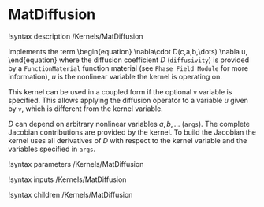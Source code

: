 # MatDiffusion

!syntax description /Kernels/MatDiffusion

Implements the term
\begin{equation}
\nabla\cdot D(c,a,b,\dots) \nabla u,
\end{equation}
where the diffusion coefficient $D$ (`diffusivity`) is provided by a `FunctionMaterial` function material (see `Phase Field Module` for more information), $u$ is the nonlinear variable the kernel is operating on.  

This kernel can be used in a coupled form if the optional `v` variable is
specified. This allows applying the diffusion operator to a variable $u$ given
by `v`, which is different from the kernel variable.

$D$ can depend on arbitrary nonlinear variables $a,b,\dots$ (`args`). The
complete Jacobian contributions are provided by the kernel. To build the
Jacobian the kernel uses all derivatives of $D$ with respect to the kernel
variable and the variables specified in `args`.

!syntax parameters /Kernels/MatDiffusion

!syntax inputs /Kernels/MatDiffusion

!syntax children /Kernels/MatDiffusion
